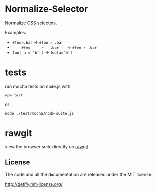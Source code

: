 # Normalize-Selector

Normalize CSS selectors.

Examples:

* `#foo>.bar` -> `#foo > .bar`
* ` 	#foo 	 > 	 .bar 	 ` -> `#foo > .bar`
* `foo[ a = 'b' ]` -> `foo[a='b']`

# tests

run mocha tests on node.js with 

    npm test
    
or

    node ./test/mocha/node-suite.js
    
# rawgit

view the browser suite directly on 
[rawgit](https://rawgit.com/getify/normalize-selector/master/test/mocha/browser-suite.html)

## License

The code and all the documentation are released under the MIT license.

http://getify.mit-license.org/
